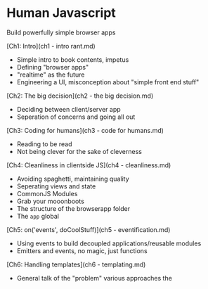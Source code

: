 # Human Javascript
Build powerfully simple browser apps

[Ch1: Intro](ch1 - intro rant.md)

- Simple intro to book contents, impetus
- Defining "browser apps"
- "realtime" as the future
- Engineering a UI, misconception about "simple front end stuff"

[Ch2: The big decision](ch2 - the big decision.md)

- Deciding between client/server app
- Seperation of concerns and going all out

[Ch3: Coding for humans](ch3 - code for humans.md)

- Reading to be read
- Not being clever for the sake of cleverness

[Ch4: Cleanliness in clientside JS](ch4 - cleanliness.md)

- Avoiding spaghetti, maintaining quality
- Seperating views and state
- CommonJS Modules
- Grab your mooonboots
- The structure of the browserapp folder
- The `app` global

[Ch5: on('events', doCoolStuff)](ch5 - eventification.md)

- Using events to build decoupled applications/reusable modules
- Emitters and events, no magic, just functions

[Ch6: Handling templates](ch6 - templating.md)

- General talk of the "problem" various approaches the <template> tag
- How we used to do it, why it kinda sucked
- How we do it now, jade + templatizer + moonboots

[Ch7: Clientside Routing](ch7 - clientside routing.md)

- Same sh*t different URL/handing control of routing to client
- Setting up discussion on launch sequece to see how this plays out in code

[Ch8: Blastoff! Your app launch sequence](ch8 - launch sequence.md)

- Stepping through a typical launch sequene
- Into to async.js

[Ch9: Caveats, timesavers, random tips](ch9 - caveats.md)

- Function bindings
- Rendering detatched DOM elements
- failed ajax requests
